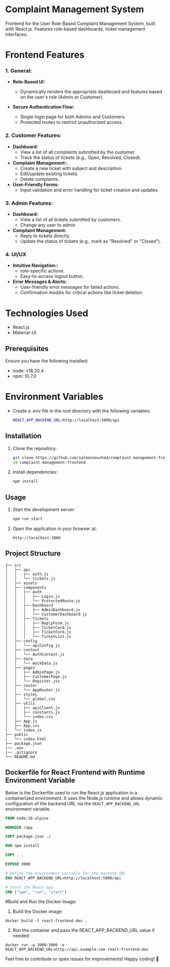 # Complaint Management System

Frontend for the User Role-Based Complaint Management System, built with React.js. Features role-based dashboards, ticket management interfaces.

# Frontend Features

### 1. **General:**
  - **Role-Based UI:**
    - Dynamically renders the appropriate dashboard and features based on the user's role (Admin or Customer).

  - **Secure Authentication Flow:**
    - Single login page for both Admins and Customers.
    - Protected routes to restrict unauthorized access.

### 2. **Customer Features:**
- **Dashboard:**
    - View a list of all complaints submitted by the customer.
    - Track the status of tickets (e.g., Open, Resolved, Closed).
- **Complaint Management::**
    - Create a new ticket with subject and description.
    - Edit/update existing tickets.
    - Delete complaints.
- **User-Friendly Forms:**
    - Input validation and error handling for ticket creation and updates.

### 3. **Admin Features:**
- **Dashboard:**
    - View a list of all tickets submitted by customers.
    - Change any user to admin
- **Complaint Management:**
    - Reply to tickets directly.
    - Update the status of tickets (e.g., mark as "Resolved" or "Closed").
    

### 4. **UI/UX**
- **Intuitive Navigation::**
    - role-specific actions.
    - Easy-to-access logout button.
- **Error Messages & Alerts:**
    - User-friendly error messages for failed actions.
    - Confirmation modals for critical actions like ticket deletion.

# Technologies Used
- React.js
- Material-UI

## Prerequisites
Ensure you have the following installed:
- node: v18.20.4
- npm: 10.7.0

# Environment Variables
- Create a .env file in the root directory with the following variables:
    ```bash
    REACT_APP_BACKEND_URL=http://localhost:5000/api
    ```

## Installation

1. Clone the repository:
   ```bash
   git clone https://github.com/salmannoushad/complaint-management-frontend.git
   cd complaint-management-frontend
   ```

2. Install dependencies:
   ```bash
   npm install
   ```

## Usage
1. Start the development server:
   ```bash
   npm run start
   ```
2. Open the application in your browser at:
   ```
   http://localhost:3000
   ```

## Project Structure

    ├── src
    │   ├── api
    │   │   ├── auth.js
    │   │   └── tickets.js
    │   ├── assets
    │   ├── components
    │   │   ├── Auth
    │   │   │   ├── Login.js
    │   │   │   └── ProtectedRoute.js
    │   │   ├── Dashboard
    │   │   │   ├── AdminDashboard.js
    │   │   │   └── CustomerDashboard.js
    │   │   ├── Tickets
    │   │   │   ├── ReplyForm.js
    │   │   │   ├── TicketCard.js
    │   │   │   ├── TicketForm.js
    │   │   │   └── TicketList.js
    │   ├── config
    │   │   └── apiConfig.js
    │   ├── context
    │   │   └── AuthContext.js
    │   ├── data
    │   │   └── mockData.js
    │   ├── pages
    │   │   ├── AdminPage.js
    │   │   ├── CustomerPage.js
    │   │   └── Register.jsx
    │   ├── router
    │   │   └── AppRouter.js
    │   ├── styles
    │   │   └── global.css
    │   ├── utils
    │   │   ├── apiClient.js
    │   │   ├── constants.js
    │   │   └── index.css
    │   ├── App.js
    │   ├── App.css
    │   └── index.js
    ├── public
    │   └── index.html
    ├── package.json
    |── .env
    |── .gitignore
    └── README.md

## Dockerfile for React Frontend with Runtime Environment Variable

Below is the Dockerfile used to run the React.js application in a containerized environment. It uses the Node.js runtime and allows dynamic configuration of the backend URL via the `REACT_APP_BACKEND_URL` environment variable.

```dockerfile
FROM node:18-alpine

WORKDIR /app

COPY package.json ./

RUN npm install

COPY . .

EXPOSE 3000

# Define the environment variable for the backend URL
ENV REACT_APP_BACKEND_URL=http://localhost:5000/api

# Start the React app
CMD ["npm", "run", "start"]
```

#Build and Run the Docker Image:
1. Build the Docker image:

```
docker build -t react-frontend-dev .
```
2. Run the container and pass the REACT_APP_BACKEND_URL value if needed:

```
docker run -p 3000:3000 -e REACT_APP_BACKEND_URL=http://api.example.com react-frontend-dev
```

Feel free to contribute or open issues for improvements! Happy coding! 🎉
